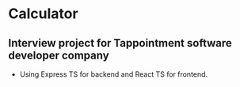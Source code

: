 # Calculator
## Interview project for Tappointment software developer company

- Using Express TS for backend and React TS for frontend.
